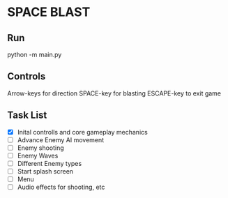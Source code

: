 # SPACE BLAST

## Run
python -m main.py

## Controls
Arrow-keys for direction
SPACE-key for blasting
ESCAPE-key to exit game

## Task List
- [x] Inital controlls and core gameplay mechanics
- [ ] Advance Enemy AI movement
- [ ] Enemy shooting
- [ ] Enemy Waves
- [ ] Different Enemy types
- [ ] Start splash screen
- [ ] Menu
- [ ] Audio effects for shooting, etc
